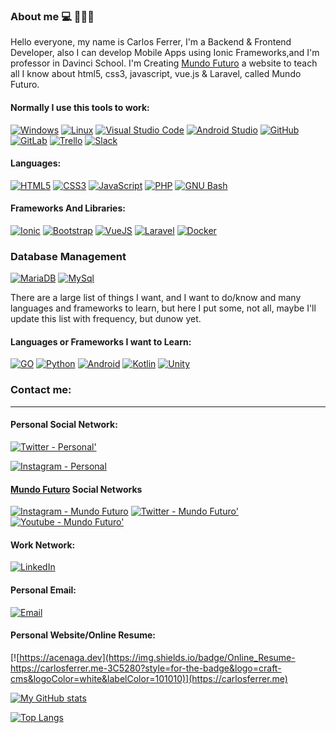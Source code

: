 ### About me 💻 👨🏻‍🏫
Hello everyone, my name is Carlos Ferrer, I'm a Backend & Frontend Developer, also I can develop Mobile Apps using Ionic Frameworks,and I'm professor in Davinci School. I'm Creating [Mundo Futuro](https://mundo-futuro.com/) a website to teach all I know about html5, css3, javascript, vue.js & Laravel, called Mundo Futuro.


#### Normally I use this tools to work:
[![Windows](https://img.shields.io/badge/Windows-0078D6?style=for-the-badge&logo=windows&logoColor=white&labelColor=101010)]()
[![Linux](https://img.shields.io/badge/Linux-FCC624?style=for-the-badge&logo=linux&logoColor=white&labelColor=101010)]()
[![Visual Studio Code](https://img.shields.io/badge/Visual_Studio_Code-007ACC?style=for-the-badge&logo=visual%20studio%20code&logoColor=white&labelColor=101010)]()
[![Android Studio](https://img.shields.io/badge/Android_Studio-3DDC84?style=for-the-badge&logo=androidstudio&logoColor=white&labelColor=101010)]()
[![GitHub](https://img.shields.io/badge/GitHub-181717?style=for-the-badge&logo=github&logoColor=white&labelColor=101010)]()
[![GitLab](https://img.shields.io/badge/GitLab-FCA121?style=for-the-badge&logo=gitlab&logoColor=white&labelColor=101010)]()
[![Trello](https://img.shields.io/badge/Trello-0079BF?style=for-the-badge&logo=trello&logoColor=white&labelColor=101010)]()
[![Slack](https://img.shields.io/badge/Slack-4A154B?style=for-the-badge&logo=slack&logoColor=white&labelColor=101010)]()

#### Languages:
[![HTML5](https://img.shields.io/badge/HTML5-E34F26?style=for-the-badge&logo=html5&logoColor=white&labelColor=101010)]()
[![CSS3](https://img.shields.io/badge/CSS3-1572B6?style=for-the-badge&logo=css3&logoColor=white&labelColor=101010)]()
[![JavaScript](https://img.shields.io/badge/JavaScript-yellow?style=for-the-badge&logo=javascript&logoColor=white&labelColor=101010)]()
[![PHP](https://img.shields.io/badge/PHP-8cf?style=for-the-badge&logo=php&logoColor=white&labelColor=101010)]()
[![GNU Bash](https://img.shields.io/badge/GNU_Bash-4EAA25?style=for-the-badge&logo=gnu%20bash&logoColor=white&labelColor=101010)]()

#### Frameworks And Libraries:
[![Ionic](https://img.shields.io/badge/Ionic-3880FF?style=for-the-badge&logo=ionic&logoColor=white&labelColor=101010)]()
[![Bootstrap](https://img.shields.io/badge/Bootstrap-563D7C?style=for-the-badge&logo=bootstrap&logoColor=white&labelColor=101010)]()
[![VueJS](https://img.shields.io/badge/VueJS-green?style=for-the-badge&logo=vue.js&logoColor=white&labelColor=101010)]()
[![Laravel](https://img.shields.io/badge/Laravel-10-red?style=for-the-badge&logo=Laravel&logoColor=white&labelColor=101010)]()
[![Docker](https://img.shields.io/badge/Docker-2496ED?style=for-the-badge&logo=docker&logoColor=white&labelColor=101010)]()


### Database Management
[![MariaDB](https://img.shields.io/badge/MariaDB-003545?style=for-the-badge&logo=mariadb&logoColor=white&labelColor=101010)]()
[![MySql](https://img.shields.io/badge/Mysql-4479A1?style=for-the-badge&logo=mysql&logoColor=white&labelColor=101010)]()

There are a large list of things I want, and I want to do/know and many languages and frameworks to learn, but here I put some, not all, maybe I'll update this list with frequency, but dunow yet.

#### Languages or Frameworks I want to Learn:
[![GO](https://img.shields.io/badge/Go-00ADD8?style=for-the-badge&logo=go&logoColor=white&labelColor=101010)]()
[![Python](https://img.shields.io/badge/Python-3776AB?style=for-the-badge&logo=python&logoColor=white&labelColor=101010)]()
[![Android](https://img.shields.io/badge/Android-3DDC84?style=for-the-badge&logo=android&logoColor=white&labelColor=101010)]()
[![Kotlin](https://img.shields.io/badge/Kotlin-0095D5?style=for-the-badge&logo=kotlin&logoColor=white&labelColor=101010)]()
[![Unity](https://img.shields.io/badge/Unity-FFF?style=for-the-badge&logo=unity&logoColor=white&labelColor=101010)]()


### Contact me:
<hr />

#### Personal Social Network:
[![Twitter - Personal'](https://img.shields.io/badge/Twitter-@acenaga-1DA1F2?style=for-the-badge&logo=twitter&logoColor=white&labelColor=101010)](https://twitter.com/acenaga)

[![Instagram - Personal](https://img.shields.io/badge/Instagram-@amarillo_cel-E4405F?style=for-the-badge&logo=instagram&logoColor=white&labelColor=101010)](https://instagram.com/amarillo_cel)


#### [Mundo Futuro](https://mundo-futuro.com/) Social Networks
[![Instagram - Mundo Futuro](https://img.shields.io/badge/Instagram-@mundofuturoca-E4405F?style=for-the-badge&logo=instagram&logoColor=white&labelColor=101010)](https://instagram.com/mundofuturoca)
[![Twitter - Mundo Futuro'](https://img.shields.io/badge/Twitter-@mundofuturoca-1DA1F2?style=for-the-badge&logo=twitter&logoColor=white&labelColor=101010)](https://twitter.com/mundofuturoca)
[![Youtube - Mundo Futuro'](https://img.shields.io/badge/Youtube-@mundofuturo9809-1DA1F2?style=for-the-badge&logo=twitter&logoColor=white&labelColor=101010)](https://www.youtube.com/@mundofuturo9809)


#### Work Network:
[![LinkedIn](https://img.shields.io/badge/LinkedIn-Carlos_Ferrer-0077B5?style=for-the-badge&logo=linkedin&logoColor=white&labelColor=101010)](https://www.linkedin.com/in/carlosferrermf/)

#### Personal Email:
[![Email](https://img.shields.io/badge/mundofuturoca@gmail.com-my_personal_email_-D14836?style=for-the-badge&logo=gmail&logoColor=white&labelColor=101010)](mailto:mundofuturoca@gmail.com)

#### Personal Website/Online Resume:
[![https://acenaga.dev](https://img.shields.io/badge/Online_Resume-https://carlosferrer.me-3C5280?style=for-the-badge&logo=craft-cms&logoColor=white&labelColor=101010)](https://carlosferrer.me)



[![My GitHub stats](https://github-readme-stats.vercel.app/api?username=acenaga)]()

[![Top Langs](https://github-readme-stats.vercel.app/api/top-langs/?username=acenaga&langs_count=5)]()
